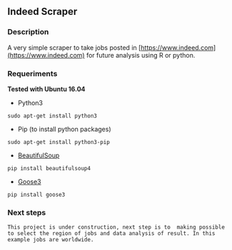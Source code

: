 ## Indeed Scraper ##

### Description

A very simple scraper to take jobs posted in [https://www.indeed.com](https://www.indeed.com) for future analysis using R or python.

### Requeriments

**Tested with Ubuntu 16.04**

- Python3

```
sudo apt-get install python3
```

- Pip (to install python packages)

```
sudo apt-get install python3-pip
```

- [BeautifulSoup](https://www.crummy.com/software/BeautifulSoup/bs4/doc)

```
pip install beautifulsoup4
```

- [Goose3](https://github.com/goose3/goose3)

```
pip install goose3
```


### Next steps

	This project is under construction, next step is to  making possible to select the region of jobs and data analysis of result. In this example jobs are worldwide.
